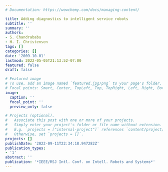 ```yaml
---
# Documentation: https://wowchemy.com/docs/managing-content/

title: Adding diagnostics to intelligent service robots
subtitle: ''
summary: ''
authors:
- S. Chandrababu
- H. I. Christensen
tags: []
categories: []
date: '2009-10-01'
lastmod: 2022-05-05T21:13:52-07:00
featured: false
draft: false

# Featured image
# To use, add an image named `featured.jpg/png` to your page's folder.
# Focal points: Smart, Center, TopLeft, Top, TopRight, Left, Right, BottomLeft, Bottom, BottomRight.
image:
  caption: ''
  focal_point: ''
  preview_only: false

# Projects (optional).
#   Associate this post with one or more of your projects.
#   Simply enter your project's folder or file name without extension.
#   E.g. `projects = ["internal-project"]` references `content/project/deep-learning/index.md`.
#   Otherwise, set `projects = []`.
projects: []
publishDate: '2022-09-11T22:34:18.947282Z'
publication_types:
- '1'
abstract: ''
publication: '*IEEE/RSJ Intl. Conf. on Intell. Robots and Systems*'
---
```

